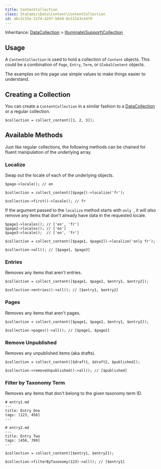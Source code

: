 ```yaml
---
title: ContentCollection
class: Statamic\Data\Content\ContentCollection
id: abc3c15e-21f4-425f-b6e9-8c511e3ce479
---
```

Inheritance: [DataCollection][datacollection] > [Illuminate\Support\Collection](https://laravel.com/docs/5.1/collections)

## Usage

A `ContentCollection` is used to hold a collection of `Content` objects. This could be a combination of `Page`, `Entry`, `Term`, or `GlobalContent` objects.

The examples on this page use simple values to make things easier to understand.

## Creating a Collection

You can create a `ContentCollection` in a similar fashion to a [DataCollection][datacollection] or a regular collection.

```
$collection = collect_content([1, 2, 3]);
```

## Available Methods

Just like regular collections, the following methods can be chained for fluent manipulation of the underlying array.

### Localize

Swap out the locale of each of the underlying objects.

```
$page->locale(); // en

$collection = collect_content([$page])->localize('fr');

$collection->first()->locale(); // fr
```

If the argument passed to the `localize` method starts with `only `, it will _also_ remove any items that don't already have data in the requested locale.

```
$page1->locales(); // ['en', 'fr']
$page2->locales(); // ['en']
$page3->locale();  // ['en', 'fr']

$collection = collect_content([$page1, $page2])->localize('only fr');

$collection->all(); // [$page1, $page3]
```

### Entries

Removes any items that aren't entries.

```
$collection = collect_content([$page1, $page2, $entry1, $entry2]);

$collection->entries()->all(); // [$entry1, $entry2]
```

### Pages

Removes any items that aren't pages.

```
$collection = collect_content([$page1, $page2, $entry1, $entry2]);

$collection->pages()->all(); // [$page1, $page2]
```

### Remove Unpublished

Removes any unpublished items (aka drafts).

```
$collection = collect_content([$draft1, $draft2, $published]);

$collection->removeUnpublished()->all(); // [$published]
```

### Filter by Taxonomy Term

Removes any items that don't belong to the given taxonomy term ID.

``` .language-yaml
# entry1.md
---
title: Entry One
tags: [123, 456]
---
```

``` .language-yaml
# entry2.md
---
title: Entry Two
tags: [456, 789]
---
```

```
$collection = collect_content([$entry1, $entry2]);

$collection->filterByTaxonomy(123)->all(); // [$entry1]
```



[datacollection]: /addons/classes/datacollection
